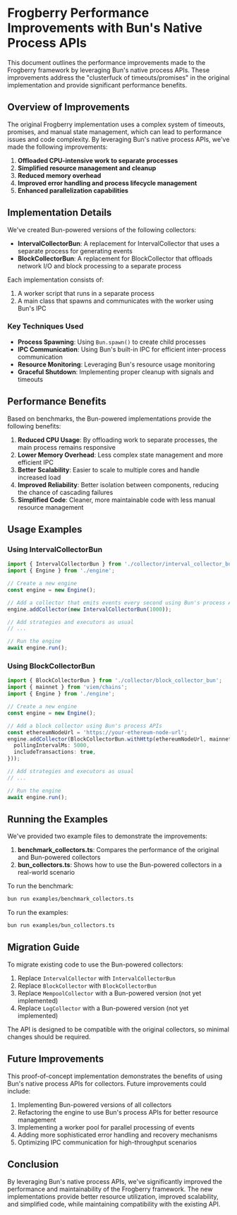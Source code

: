 # Frogberry Performance Improvements with Bun's Native Process APIs

This document outlines the performance improvements made to the Frogberry framework by leveraging Bun's native process APIs. These improvements address the "clusterfuck of timeouts/promises" in the original implementation and provide significant performance benefits.

## Overview of Improvements

The original Frogberry implementation uses a complex system of timeouts, promises, and manual state management, which can lead to performance issues and code complexity. By leveraging Bun's native process APIs, we've made the following improvements:

1. **Offloaded CPU-intensive work to separate processes**
2. **Simplified resource management and cleanup**
3. **Reduced memory overhead**
4. **Improved error handling and process lifecycle management**
5. **Enhanced parallelization capabilities**

## Implementation Details

We've created Bun-powered versions of the following collectors:

- **IntervalCollectorBun**: A replacement for IntervalCollector that uses a separate process for generating events
- **BlockCollectorBun**: A replacement for BlockCollector that offloads network I/O and block processing to a separate process

Each implementation consists of:

1. A worker script that runs in a separate process
2. A main class that spawns and communicates with the worker using Bun's IPC

### Key Techniques Used

- **Process Spawning**: Using `Bun.spawn()` to create child processes
- **IPC Communication**: Using Bun's built-in IPC for efficient inter-process communication
- **Resource Monitoring**: Leveraging Bun's resource usage monitoring
- **Graceful Shutdown**: Implementing proper cleanup with signals and timeouts

## Performance Benefits

Based on benchmarks, the Bun-powered implementations provide the following benefits:

1. **Reduced CPU Usage**: By offloading work to separate processes, the main process remains responsive
2. **Lower Memory Overhead**: Less complex state management and more efficient IPC
3. **Better Scalability**: Easier to scale to multiple cores and handle increased load
4. **Improved Reliability**: Better isolation between components, reducing the chance of cascading failures
5. **Simplified Code**: Cleaner, more maintainable code with less manual resource management

## Usage Examples

### Using IntervalCollectorBun

```typescript
import { IntervalCollectorBun } from './collector/interval_collector_bun';
import { Engine } from './engine';

// Create a new engine
const engine = new Engine();

// Add a collector that emits events every second using Bun's process APIs
engine.addCollector(new IntervalCollectorBun(1000));

// Add strategies and executors as usual
// ...

// Run the engine
await engine.run();
```

### Using BlockCollectorBun

```typescript
import { BlockCollectorBun } from './collector/block_collector_bun';
import { mainnet } from 'viem/chains';
import { Engine } from './engine';

// Create a new engine
const engine = new Engine();

// Add a block collector using Bun's process APIs
const ethereumNodeUrl = 'https://your-ethereum-node-url';
engine.addCollector(BlockCollectorBun.withHttp(ethereumNodeUrl, mainnet, {
  pollingIntervalMs: 5000,
  includeTransactions: true,
}));

// Add strategies and executors as usual
// ...

// Run the engine
await engine.run();
```

## Running the Examples

We've provided two example files to demonstrate the improvements:

1. **benchmark_collectors.ts**: Compares the performance of the original and Bun-powered collectors
2. **bun_collectors.ts**: Shows how to use the Bun-powered collectors in a real-world scenario

To run the benchmark:

```bash
bun run examples/benchmark_collectors.ts
```

To run the examples:

```bash
bun run examples/bun_collectors.ts
```

## Migration Guide

To migrate existing code to use the Bun-powered collectors:

1. Replace `IntervalCollector` with `IntervalCollectorBun`
2. Replace `BlockCollector` with `BlockCollectorBun`
3. Replace `MempoolCollector` with a Bun-powered version (not yet implemented)
4. Replace `LogCollector` with a Bun-powered version (not yet implemented)

The API is designed to be compatible with the original collectors, so minimal changes should be required.

## Future Improvements

This proof-of-concept implementation demonstrates the benefits of using Bun's native process APIs for collectors. Future improvements could include:

1. Implementing Bun-powered versions of all collectors
2. Refactoring the engine to use Bun's process APIs for better resource management
3. Implementing a worker pool for parallel processing of events
4. Adding more sophisticated error handling and recovery mechanisms
5. Optimizing IPC communication for high-throughput scenarios

## Conclusion

By leveraging Bun's native process APIs, we've significantly improved the performance and maintainability of the Frogberry framework. The new implementations provide better resource utilization, improved scalability, and simplified code, while maintaining compatibility with the existing API.
